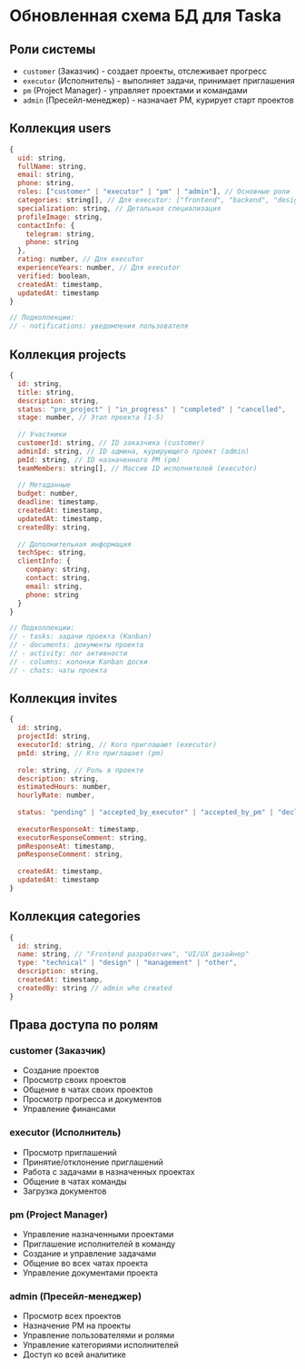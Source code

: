 # Обновленная схема БД для Taska

## Роли системы
- `customer` (Заказчик) - создает проекты, отслеживает прогресс
- `executor` (Исполнитель) - выполняет задачи, принимает приглашения  
- `pm` (Project Manager) - управляет проектами и командами
- `admin` (Пресейл-менеджер) - назначает PM, курирует старт проектов

## Коллекция users
```javascript
{
  uid: string,
  fullName: string,
  email: string,
  phone: string,
  roles: ["customer" | "executor" | "pm" | "admin"], // Основные роли
  categories: string[], // Для executor: ["frontend", "backend", "designer", "qa", "devops"]
  specialization: string, // Детальная специализация
  profileImage: string,
  contactInfo: {
    telegram: string,
    phone: string
  },
  rating: number, // Для executor
  experienceYears: number, // Для executor
  verified: boolean,
  createdAt: timestamp,
  updatedAt: timestamp
}

// Подколлекции:
// - notifications: уведомления пользователя
```

## Коллекция projects
```javascript
{
  id: string,
  title: string,
  description: string,
  status: "pre_project" | "in_progress" | "completed" | "cancelled",
  stage: number, // Этап проекта (1-5)
  
  // Участники
  customerId: string, // ID заказчика (customer)
  adminId: string, // ID админа, курирующего проект (admin) 
  pmId: string, // ID назначенного PM (pm)
  teamMembers: string[], // Массив ID исполнителей (executor)
  
  // Метаданные
  budget: number,
  deadline: timestamp,
  createdAt: timestamp,
  updatedAt: timestamp,
  createdBy: string,
  
  // Дополнительная информация
  techSpec: string,
  clientInfo: {
    company: string,
    contact: string,
    email: string,
    phone: string
  }
}

// Подколлекции:
// - tasks: задачи проекта (Kanban)
// - documents: документы проекта  
// - activity: лог активности
// - columns: колонки Kanban доски
// - chats: чаты проекта
```

## Коллекция invites
```javascript
{
  id: string,
  projectId: string,
  executorId: string, // Кого приглашают (executor)
  pmId: string, // Кто приглашает (pm)
  
  role: string, // Роль в проекте
  description: string,
  estimatedHours: number,
  hourlyRate: number,
  
  status: "pending" | "accepted_by_executor" | "accepted_by_pm" | "declined_by_executor" | "declined_by_pm",
  
  executorResponseAt: timestamp,
  executorResponseComment: string,
  pmResponseAt: timestamp, 
  pmResponseComment: string,
  
  createdAt: timestamp,
  updatedAt: timestamp
}
```

## Коллекция categories
```javascript
{
  id: string,
  name: string, // "Frontend разработчик", "UI/UX дизайнер"
  type: "technical" | "design" | "management" | "other",
  description: string,
  createdAt: timestamp,
  createdBy: string // admin who created
}
```

## Права доступа по ролям

### customer (Заказчик)
- Создание проектов
- Просмотр своих проектов
- Общение в чатах своих проектов
- Просмотр прогресса и документов
- Управление финансами

### executor (Исполнитель)  
- Просмотр приглашений
- Принятие/отклонение приглашений
- Работа с задачами в назначенных проектах
- Общение в чатах команды
- Загрузка документов

### pm (Project Manager)
- Управление назначенными проектами
- Приглашение исполнителей в команду
- Создание и управление задачами
- Общение во всех чатах проекта
- Управление документами проекта

### admin (Пресейл-менеджер)
- Просмотр всех проектов
- Назначение PM на проекты
- Управление пользователями и ролями
- Управление категориями исполнителей
- Доступ ко всей аналитике 